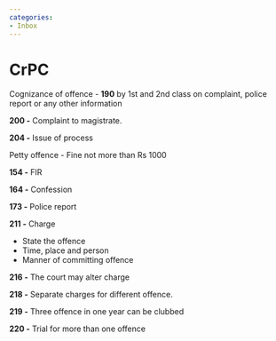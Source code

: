 ```yaml
---
categories:
- Inbox
---
```

# CrPC

Cognizance of offence - **190** by 1st and 2nd class on complaint, police report or any other information

  

**200 -** Complaint to magistrate.

  

**204 -** Issue of process

  

Petty offence - Fine not more than Rs 1000

  

**154 -** FIR

**164 -** Confession 

**173 -** Police report

  

**211 -** Charge

- State the offence 
- Time, place and person
- Manner of committing offence

  

**216 -** The court may alter charge

  

**218 -** Separate charges for different offence.

  

**219 -** Three offence in one year can be clubbed

  

**220 -** Trial for more than one offence